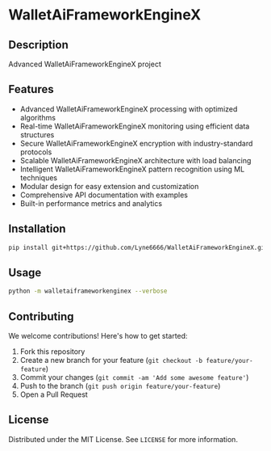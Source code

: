 # WalletAiFrameworkEngineX

## Description

Advanced WalletAiFrameworkEngineX project

## Features

- Advanced WalletAiFrameworkEngineX processing with optimized algorithms
- Real-time WalletAiFrameworkEngineX monitoring using efficient data structures
- Secure WalletAiFrameworkEngineX encryption with industry-standard protocols
- Scalable WalletAiFrameworkEngineX architecture with load balancing
- Intelligent WalletAiFrameworkEngineX pattern recognition using ML techniques
- Modular design for easy extension and customization
- Comprehensive API documentation with examples
- Built-in performance metrics and analytics
## Installation

```bash
pip install git+https://github.com/Lyne6666/WalletAiFrameworkEngineX.git
```

## Usage

```bash
python -m walletaiframeworkenginex --verbose
```

## Contributing

We welcome contributions! Here's how to get started:

1. Fork this repository
2. Create a new branch for your feature (`git checkout -b feature/your-feature`)
3. Commit your changes (`git commit -am 'Add some awesome feature'`)
4. Push to the branch (`git push origin feature/your-feature`)
5. Open a Pull Request

## License

Distributed under the MIT License. See `LICENSE` for more information.
